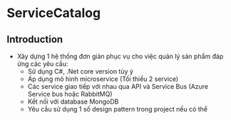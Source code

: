 # ServiceCatalog
## Introduction
* Xây dựng 1 hệ thống đơn giản phục vụ cho việc quản lý sản phẩm đáp ứng các yêu cầu:
  - Sử dụng C#, .Net core version tùy ý
  - Áp dụng mô hình microservice (Tối thiểu 2 service)
  - Các service giao tiếp với nhau qua API và Service Bus (Azure Service bus hoặc RabbitMQ)
  - Kết nối với database MongoDB
  - Yêu cầu sử dụng 1 số design pattern trong project nếu có thể
